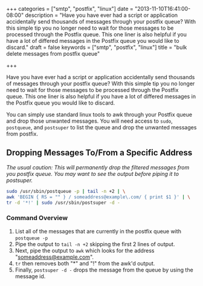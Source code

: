 +++
categories = ["smtp", "postfix", "linux"]
date = "2013-11-10T16:41:00-08:00"
description = "Have you have ever had a script or application accidentally send thousands of messages through your postfix queue? With this simple tip you no longer need to wait for those messages to be processed through the Postfix queue. This one liner is also helpful if you have a lot of differed messages in the Postfix queue you would like to discard."
draft = false
keywords = ["smtp", "postfix", "linux"]
title = "bulk delete messages from postfix queue"

+++

Have you have ever had a script or application accidentally send thousands of messages through your postfix queue? With this simple tip you no longer need to wait for those messages to be processed through the Postfix queue. This one liner is also helpful if you have a lot of differed messages in the Postfix queue you would like to discard.

You can simply use standard linux tools to awk through your Postfix queue and drop those unwanted messages. You will need access to `sudo`, `postqueue`, and `postsuper` to list the queue and drop the unwanted messages from postfix.

<!-- more -->
## Dropping Messages To/From a Specific Address
_The usual caution: This will permanently drop the filtered messages from you postfix queue. You may want to see the output before piping it to postsuper._

```sh
sudo /usr/sbin/postqueue -p | tail -n +2 | \
awk 'BEGIN { RS = "" } / someaddress@example\.com/ { print $1 }' | \
tr -d '*!' | sudo /usr/sbin/postsuper -d -
```

### Command Overview
1. List all of the messages that are currently in the postfix queue with `postqueue -p`
2. Pipe the output to `tail -n +2` skipping the first 2 lines of output.
3. Next, pipe the output to `awk` which looks for the address "someaddress@example.com".
4. `tr` then removes both "*" and "!" from the awk'd output.
5. Finally, `postsuper -d -` drops the message from the queue by using the message id.
